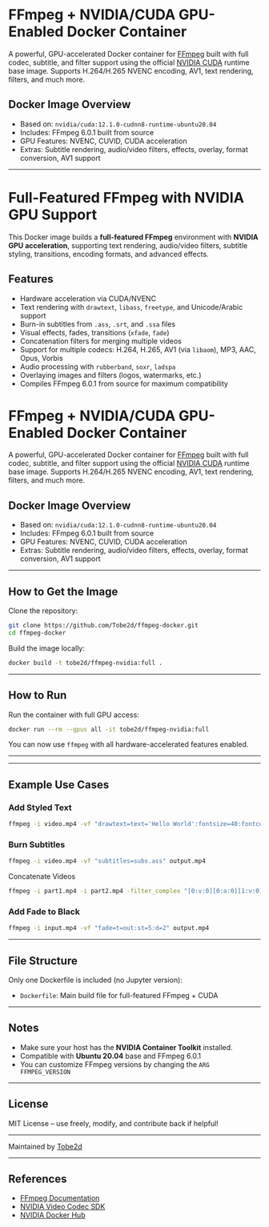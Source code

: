 # FFmpeg + NVIDIA/CUDA GPU-Enabled Docker Container

A powerful, GPU-accelerated Docker container for [FFmpeg](https://ffmpeg.org/) built with full codec, subtitle, and filter support using the official [NVIDIA CUDA](https://hub.docker.com/r/nvidia/cuda) runtime base image. Supports H.264/H.265 NVENC encoding, AV1, text rendering, filters, and much more.

## Docker Image Overview

- Based on: `nvidia/cuda:12.1.0-cudnn8-runtime-ubuntu20.04`
- Includes: FFmpeg 6.0.1 built from source
- GPU Features: NVENC, CUVID, CUDA acceleration
- Extras: Subtitle rendering, audio/video filters, effects, overlay, format conversion, AV1 support

---

# Full-Featured FFmpeg with NVIDIA GPU Support

This Docker image builds a **full-featured FFmpeg** environment with **NVIDIA GPU acceleration**, supporting text rendering, audio/video filters, subtitle styling, transitions, encoding formats, and advanced effects.

## Features

-  Hardware acceleration via CUDA/NVENC
-  Text rendering with `drawtext`, `libass`, `freetype`, and Unicode/Arabic support
-  Burn-in subtitles from `.ass`, `.srt`, and `.ssa` files
-  Visual effects, fades, transitions (`xfade`, `fade`)
-  Concatenation filters for merging multiple videos
-  Support for multiple codecs: H.264, H.265, AV1 (via `libaom`), MP3, AAC, Opus, Vorbis
-  Audio processing with `rubberband`, `soxr`, `ladspa`
-  Overlaying images and filters (logos, watermarks, etc.)
-  Compiles FFmpeg 6.0.1 from source for maximum compatibility

# FFmpeg + NVIDIA/CUDA GPU-Enabled Docker Container

A powerful, GPU-accelerated Docker container for [FFmpeg](https://ffmpeg.org/) built with full codec, subtitle, and filter support using the official [NVIDIA CUDA](https://hub.docker.com/r/nvidia/cuda) runtime base image. Supports H.264/H.265 NVENC encoding, AV1, text rendering, filters, and much more.

## Docker Image Overview

- Based on: `nvidia/cuda:12.1.0-cudnn8-runtime-ubuntu20.04`
- Includes: FFmpeg 6.0.1 built from source
- GPU Features: NVENC, CUVID, CUDA acceleration
- Extras: Subtitle rendering, audio/video filters, effects, overlay, format conversion, AV1 support

---

## How to Get the Image

Clone the repository:

```bash
git clone https://github.com/Tobe2d/ffmpeg-docker.git
cd ffmpeg-docker
```

Build the image locally:

```bash
docker build -t tobe2d/ffmpeg-nvidia:full .
```

---

## How to Run

Run the container with full GPU access:

```bash
docker run --rm --gpus all -it tobe2d/ffmpeg-nvidia:full
```

You can now use `ffmpeg` with all hardware-accelerated features enabled.

---
---

## Example Use Cases

### Add Styled Text
```bash
ffmpeg -i video.mp4 -vf "drawtext=text='Hello World':fontsize=40:fontcolor=white:x=100:y=100" output.mp4
```

### Burn Subtitles
```bash
ffmpeg -i video.mp4 -vf "subtitles=subs.ass" output.mp4
```
Concatenate Videos
```bash
ffmpeg -i part1.mp4 -i part2.mp4 -filter_complex "[0:v:0][0:a:0][1:v:0][1:a:0] concat=n=2:v=1:a=1 [v][a]" -map "[v]" -map "[a]" merged.mp4
```

### Add Fade to Black
```bash
ffmpeg -i input.mp4 -vf "fade=t=out:st=5:d=2" output.mp4
```

---

## File Structure

Only one Dockerfile is included (no Jupyter version):

- `Dockerfile`: Main build file for full-featured FFmpeg + CUDA

---

## Notes

- Make sure your host has the **NVIDIA Container Toolkit** installed.
- Compatible with **Ubuntu 20.04** base and FFmpeg 6.0.1
- You can customize FFmpeg versions by changing the `ARG FFMPEG_VERSION`

---

## License

MIT License – use freely, modify, and contribute back if helpful!

---
Maintained by [Tobe2d](https://github.com/Tobe2d)

---

## References

- [FFmpeg Documentation](https://ffmpeg.org/documentation.html)
- [NVIDIA Video Codec SDK](https://developer.nvidia.com/nvidia-video-codec-sdk)
- [NVIDIA Docker Hub](https://hub.docker.com/r/nvidia/cuda)